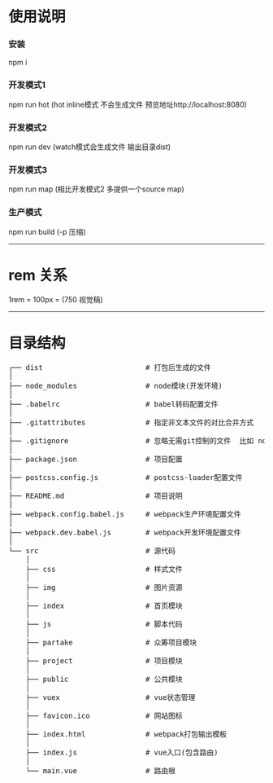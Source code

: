 # 使用说明
### 安装
npm i
### 开发模式1
npm run hot     (hot inline模式 不会生成文件 预览地址http://localhost:8080)
### 开发模式2
npm run dev     (watch模式会生成文件 输出目录dist)
### 开发模式3
npm run map     (相比开发模式2 多提供一个source map)
### 生产模式
npm run build   (-p 压缩)
- - -
# rem 关系
1rem = 100px = (750 视觉稿)
- - -
# 目录结构
<pre>
┌── dist                        # 打包后生成的文件
│
├── node_modules                # node模块(开发环境)
│
├── .babelrc                    # babel转码配置文件
│
├── .gitattributes              # 指定非文本文件的对比合并方式
│
├── .gitignore                  # 忽略无需git控制的文件  比如 node_modules
│
├── package.json                # 项目配置
│
├── postcss.config.js           # postcss-loader配置文件
│
├── README.md                   # 项目说明
│
├── webpack.config.babel.js     # webpack生产环境配置文件
│
├── webpack.dev.babel.js        # webpack开发环境配置文件
│
└── src                         # 源代码
    │
    ├── css                     # 样式文件
    │
    ├── img                     # 图片资源
    │
    ├── index                   # 首页模块
    │
    ├── js                      # 脚本代码
    │
    ├── partake                 # 众筹项目模块
    │
    ├── project                 # 项目模块
    │
    ├── public                  # 公共模块
    │
    ├── vuex                    # vue状态管理
    │
    ├── favicon.ico             # 网站图标
    │
    ├── index.html              # webpack打包输出模板
    │
    ├── index.js                # vue入口(包含路由)
    │
    └── main.vue                # 路由根
</pre>
